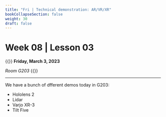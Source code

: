 ```yaml
---
title: "Fri | Technical demonstration: AR/VR/XR"
bookCollapseSection: false
weight: 30
draft: false
---
```


# Week 08 | Lesson 03

{{<hint info>}}
**Friday, March 3, 2023**

*Room G203*
{{</hint>}}

---

We have a bunch of dfferent demos today in G203:

- Hololens 2
- Lidar
- Varjo XR-3
- Tilt Five
